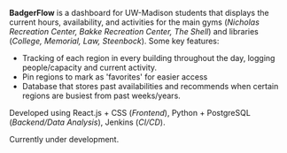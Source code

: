 **BadgerFlow** is a dashboard for UW-Madison students that displays the current hours, availability, and activities for the main gyms (_Nicholas Recreation Center, Bakke Recreation Center, The Shell_) and libraries (_College, Memorial, Law, Steenbock_). Some key features:
- Tracking of each region in every building throughout the day, logging people/capacity and current activity.
- Pin regions to mark as 'favorites' for easier access 
- Database that stores past availabilities and recommends when certain regions are busiest from past weeks/years.

Developed using React.js + CSS (_Frontend_), Python + PostgreSQL (_Backend/Data Analysis_), Jenkins (_CI/CD_).

Currently under development.
